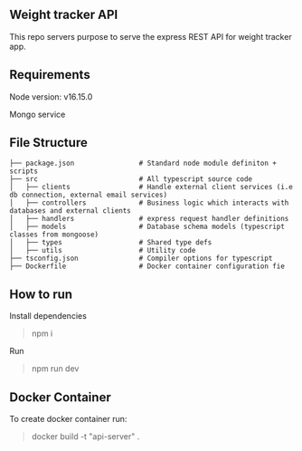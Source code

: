 ## Weight tracker API

This repo servers purpose to serve the express REST API for weight tracker app.

## Requirements

Node version: v16.15.0

Mongo service

## File Structure

```
├── package.json                # Standard node module definiton + scripts
├── src                         # All typescript source code
│   ├── clients                 # Handle external client services (i.e db connection, external email services)
│   ├── controllers             # Business logic which interacts with databases and external clients
│   ├── handlers                # express request handler definitions
│   ├── models                  # Database schema models (typescript classes from mongoose)
│   ├── types                   # Shared type defs
│   ├── utils                   # Utility code
├── tsconfig.json               # Compiler options for typescript
├── Dockerfile                  # Docker container configuration fie
```

## How to run

Install dependencies

> npm i

Run

> npm run dev

## Docker Container

To create docker container run:

> docker build -t "api-server" .

